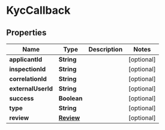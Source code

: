 
# KycCallback

## Properties
Name | Type | Description | Notes
------------ | ------------- | ------------- | -------------
**applicantId** | **String** |  |  [optional]
**inspectionId** | **String** |  |  [optional]
**correlationId** | **String** |  |  [optional]
**externalUserId** | **String** |  |  [optional]
**success** | **Boolean** |  |  [optional]
**type** | **String** |  |  [optional]
**review** | [**Review**](Review.md) |  |  [optional]




